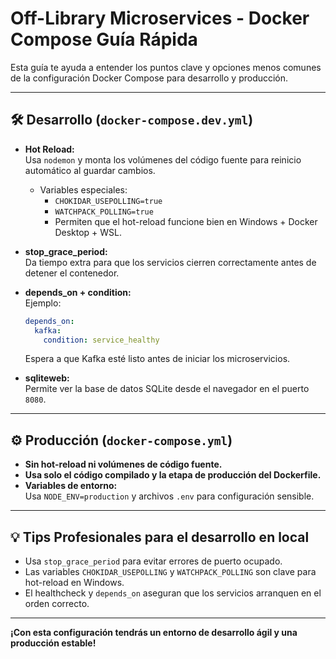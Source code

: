 # Off-Library Microservices - Docker Compose Guía Rápida

Esta guía te ayuda a entender los puntos clave y opciones menos comunes de la configuración Docker Compose para desarrollo y producción.

---

## 🛠️ Desarrollo (`docker-compose.dev.yml`)

- **Hot Reload:**  
  Usa `nodemon` y monta los volúmenes del código fuente para reinicio automático al guardar cambios.
  - Variables especiales:
    - `CHOKIDAR_USEPOLLING=true`
    - `WATCHPACK_POLLING=true`
    - Permiten que el hot-reload funcione bien en Windows + Docker Desktop + WSL.

- **stop_grace_period:**  
  Da tiempo extra para que los servicios cierren correctamente antes de detener el contenedor.

- **depends_on + condition:**  
  Ejemplo:
  ```yaml
  depends_on:
    kafka:
      condition: service_healthy
  ```
  Espera a que Kafka esté listo antes de iniciar los microservicios.

- **sqliteweb:**  
  Permite ver la base de datos SQLite desde el navegador en el puerto `8080`.

---

## ⚙️ Producción (`docker-compose.yml`)

- **Sin hot-reload ni volúmenes de código fuente.**
- **Usa solo el código compilado y la etapa de producción del Dockerfile.**
- **Variables de entorno:**  
  Usa `NODE_ENV=production` y archivos `.env` para configuración sensible.

---

## 💡 Tips Profesionales para el desarrollo en local

- Usa `stop_grace_period` para evitar errores de puerto ocupado.
- Las variables `CHOKIDAR_USEPOLLING` y `WATCHPACK_POLLING` son clave para hot-reload en Windows.
- El healthcheck y `depends_on` aseguran que los servicios arranquen en el orden correcto.

---

**¡Con esta configuración tendrás un entorno de desarrollo ágil y una producción estable!**
